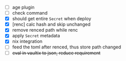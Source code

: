 - [ ] age plugin
- [ ] check command
- [x] should get entire `Secret` when deploy
- [x] [renc] calc hash and skip unchanged
- [x] remove renced path while renc 
- [x] apply `Secret` metadata
- [x] nix integration
- [ ] feed the toml after renced, thus store path changed
- [ ] ~~eval in vaultix to json, reduce requirement~~
